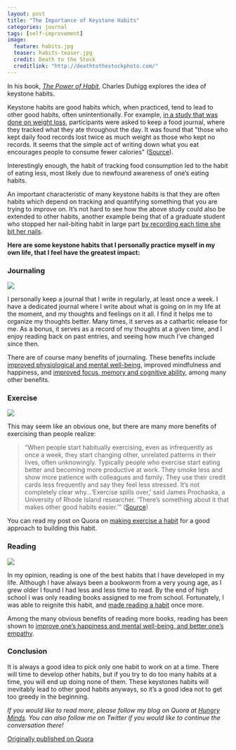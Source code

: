 ```yaml
---
layout: post
title: "The Importance of Keystone Habits"
categories: journal
tags: [self-improvement]
image:
  feature: habits.jpg
  teaser: habits-teaser.jpg
  credit: Death to the Stock
  creditlink: "http://deathtothestockphoto.com/"
---
```


In his book, <a href="http://charlesduhigg.com/the-power-of-habit/">*The Power of Habit*</a>, Charles Duhigg explores the idea of keystone habits.

Keystone habits are good habits which, when practiced, tend to lead to other good habits, often unintentionally. For example, <a href="http://www.webmd.com/diet/20080708/keeping-food-diary-helps-lose-weight">in a study that was done on weight loss</a>, participants were asked to keep a food journal, where they tracked what they ate throughout the day. It was found that "those who kept daily food records lost twice as much weight as those who kept no records. It seems that the simple act of writing down what you eat encourages people to consume fewer calories" (<a href="https://www.sciencedaily.com/releases/2008/07/080708080738.htm">Source</a>).

Interestingly enough, the habit of tracking food consumption led to the habit of eating less, most likely due to newfound awareness of one’s eating habits.

An important characteristic of many keystone habits is that they are often habits which depend on tracking and quantifying something that you are trying to improve on. It’s not hard to see how the above study could also be extended to other habits, another example being that of a graduate student who stopped her nail-biting habit in large part <a href="http://www.huffingtonpost.com/charles-duhigg/breaking-habits_b_1509783.html">by recording each time she bit her nails</a>.

**Here are some keystone habits that I personally practice myself in my own life, that I feel have the greatest impact:**

### Journaling

<img src="{{ site.url }}/images/habits-1.jpg">

I personally keep a journal that I write in regularly, at least once a week. I have a dedicated journal where I write about what is going on in my life at the moment, and my thoughts and feelings on it all. I find it helps me to organize my thoughts better. Many times, it serves as a cathartic release for me. As a bonus, it serves as a record of my thoughts at a given time, and I enjoy reading back on past entries, and seeing how much I’ve changed since then.

There are of course many benefits of journaling. These benefits include <a href="http://apt.rcpsych.org/content/11/5/338.full">improved physiological and mental well-being</a>, improved mindfulness and happiness, and <a href="http://www.edutopia.org/blog/writing-executive-function-brain-research-judy-willis">improved focus, memory and cognitive ability</a>, among many other benefits.

### Exercise

<img src="{{ site.url }}/images/habits-2.jpg">

This may seem like an obvious one, but there are many more benefits of exercising than people realize:

>“When people start habitually exercising, even as infrequently as once a week, they start changing other, unrelated patterns in their lives, often unknowingly. Typically people who exercise start eating better and becoming more productive at work. They smoke less and show more patience with colleagues and family. They use their credit cards less frequently and say they feel less stressed. It’s not completely clear why…‘Exercise spills over,’ said James Prochaska, a University of Rhode Island researcher. ‘There’s something about it that makes other good habits easier.’” (<a href="https://sites.duke.edu/theconnection/2013/05/24/the-power-of-habit-keystone-habits/">Source</a>)

You can read my post on Quora on <a href="https://hungryminds.quora.com/Making-Exercise-a-Habit">making exercise a habit</a> for a good approach to building this habit.

### Reading

<img src="{{ site.url }}/images/habits-3.jpg">

In my opinion, reading is one of the best habits that I have developed in my life. Although I have always been a bookworm from a very young age, as I grew older I found I had less and less time to read. By the end of high school I was only reading books assigned to me from school. Fortunately, I was able to reignite this habit, and <a href="https://hungryminds.quora.com/How-to-Make-Reading-a-Habit">made reading a habit</a> once more.

Among the many obvious benefits of reading more books, reading has been shown to <a href="http://www.newyorker.com/culture/cultural-comment/can-reading-make-you-happier">improve one’s happiness and mental well-being, and better one’s empathy</a>.

### Conclusion

It is always a good idea to pick only one habit to work on at a time. There will time to develop other habits, but if you try to do too many habits at a time, you will end up doing none of them. These keystones habits will inevitably lead to other good habits anyways, so it’s a good idea not to get too greedy in the beginning.

*If you would like to read more, please follow my blog on Quora at <a href="https://hungryminds.quora.com/">Hungry Minds</a>. You can also follow me on Twitter if you would like to continue the conversation there!*

<a href="https://hungryminds.quora.com/The-Importance-of-Keystone-Habits">Originally published on Quora</a>
